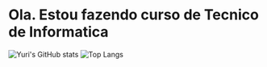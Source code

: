 # Ola. Estou fazendo curso de Tecnico de Informatica 
![Yuri's GitHub stats](https://github-readme-stats.vercel.app/api?username=YuriLima1&show_icons=true&theme=dark)
![Top Langs](https://github-readme-stats.vercel.app/api/top-langs/?username=YuriLima1&layout=compact&theme=dark)
